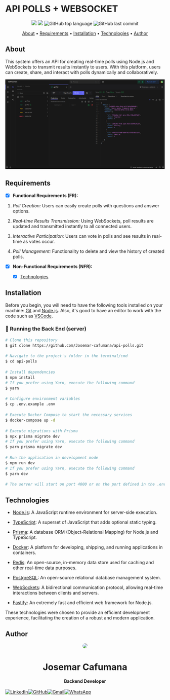 # API POLLS + WEBSOCKET

<p align="center">
  <img src="https://img.shields.io/static/v1?label=api&message=rest&color=blueviolet&style=for-the-badge"/>
  <img src="https://img.shields.io/github/license/MrRioja/nodejs-api-rest?color=blueviolet&logo=License&style=for-the-badge"/>
  <img alt="GitHub top language" src="https://img.shields.io/github/languages/top/MrRioja/nodejs-api-rest?color=blueviolet&logo=TypeScript&logoColor=white&style=for-the-badge">
  <img alt="GitHub last commit" src="https://img.shields.io/github/last-commit/Josemar-cafumana/blog_api?color=blueviolet&style=for-the-badge">
</p>

<p align="center">
  <a href="#about">About</a> •
  <a href="#requirements">Requirements</a> •
  <a href="#installation">Installation</a> •
  <a href="#technologies">Technologies</a> •
  <a href="#author">Author</a>   
</p>

## About

This system offers an API for creating real-time polls using Node.js and WebSockets to transmit results instantly to users. With this platform, users can create, share, and interact with polls dynamically and collaboratively.

<img src="./public/API.png" />


## Requirements

  - [x] **Functional Requirements (FR):**

1. *Poll Creation:* Users can easily create polls with questions and answer options.

2. *Real-time Results Transmission:* Using WebSockets, poll results are updated and transmitted instantly to all connected users.

3. *Interactive Participation:* Users can vote in polls and see results in real-time as votes occur.

4. *Poll Management:* Functionality to delete and view the history of created polls.


  - [x] **Non-Functional Requirements (NFR):**

    - [x] <a href="#technologies">Technologies</a> 


## Installation

Before you begin, you will need to have the following tools installed on your machine: [Git](https://git-scm.com) and [Node.js](https://nodejs.org/en/). Also, it's good to have an editor to work with the code such as [VSCode](https://code.visualstudio.com/).

### 🎲 Running the Back End (server)

```bash
# Clone this repository
$ git clone https://github.com/Josemar-cafumana/api-polls.git

# Navigate to the project's folder in the terminal/cmd
$ cd api-polls

# Install dependencies
$ npm install
# If you prefer using Yarn, execute the following command
$ yarn

# Configure environment variables
$ cp .env.example .env

# Execute Docker Compose to start the necessary services
$ docker-compose up -d

# Execute migrations with Prisma
$ npx prisma migrate dev
# If you prefer using Yarn, execute the following command
$ yarn prisma migrate dev

# Run the application in development mode
$ npm run dev
# If you prefer using Yarn, execute the following command
$ yarn dev

# The server will start on port 4000 or on the port defined in the .env file under the PORT variable - access <http://localhost:4000>
```


## Technologies

- [Node.js](https://nodejs.org/en/): A JavaScript runtime environment for server-side execution.

- [TypeScript](https://www.typescriptlang.org/): A superset of JavaScript that adds optional static typing.

- [Prisma](https://www.prisma.io/): A database ORM (Object-Relational Mapping) for Node.js and TypeScript.

- [Docker](https://www.docker.com/): A platform for developing, shipping, and running applications in containers.

- [Redis](https://redis.io/): An open-source, in-memory data store used for caching and other real-time data purposes.

- [PostgreSQL](https://www.postgresql.org/): An open-source relational database management system.

- [WebSockets](https://developer.mozilla.org/pt-BR/docs/WebSockets): A bidirectional communication protocol, allowing real-time interactions between clients and servers.

- [Fastify](https://www.fastify.io/): An extremely fast and efficient web framework for Node.js.


These technologies were chosen to provide an efficient development experience, facilitating the creation of a robust and modern application.

## Author

<div align="center">
<img src="https://github.com/Josemar-cafumana.png" style="width: 100px; border-radius: 50%" />
<h1>Josemar Cafumana</h1>
<strong>Backend Developer</strong>
<br/>
<br/>
<div  style="display: flex; align-items: center: justify-content: center; text-align: center">

<a href="https://www.linkedin.com/in/josemar-cafumana-web-developer/" target="_blank">
<img alt="LinkedIn" src="https://img.shields.io/badge/linkedin-%230077B5.svg?style=for-the-badge&logo=linkedin&logoColor=white"/>
</a>

<a href="https://github.com/Josemar-cafumana" target="_blank">
<img alt="GitHub" src="https://img.shields.io/badge/github-%23121011.svg?style=for-the-badge&logo=github&logoColor=white"/>
</a>

<a href="mailto:rjosemar-cafumana@hotmail.com" target="_blank">
<img alt="Gmail" src="https://img.shields.io/badge/Gmail-D14836?style=for-the-badge&logo=gmail&logoColor=white" />
</a>

<a href="https://wa.link/65562r" target="_blank">
<img alt="WhatsApp" src="https://img.shields.io/badge/WhatsApp-25D366?style=for-the-badge&logo=whatsapp&logoColor=white"/>
</a>

</a>
</div>

<br/>
<br/>
</div>